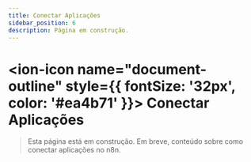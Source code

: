```yaml
---
title: Conectar Aplicações
sidebar_position: 6
description: Página em construção.
---
```


# <ion-icon name="document-outline" style={{ fontSize: '32px', color: '#ea4b71' }}></ion-icon> Conectar Aplicações

> Esta página está em construção. Em breve, conteúdo sobre como conectar aplicações no n8n. 